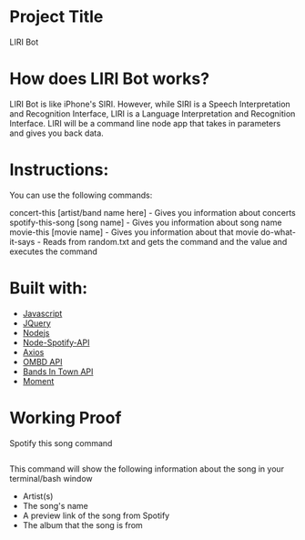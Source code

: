 # Project Title
LIRI Bot

# How does LIRI Bot works?

LIRI Bot is like iPhone's SIRI. However, while SIRI is a Speech Interpretation and Recognition Interface, LIRI is a Language Interpretation and Recognition Interface. LIRI will be a command line node app that takes in parameters and gives you back data.

# Instructions:

You can use the following commands:

concert-this [artist/band name here] - Gives you information about concerts
spotify-this-song [song name] - Gives you information about song name
movie-this [movie name] - Gives you information about that movie
do-what-it-says - Reads from random.txt and gets the command and the value and executes the command

# Built with:
* [Javascript](http://www.javascript.com)
* [JQuery](http://www.jquery.com)
* [Nodejs](http://www.nodejs.org/en)
* [Node-Spotify-API](https://www.npmjs.com/package/node-spotify-api)
* [Axios](https://www.npmjs.com/package/axios)
* [OMBD API](http://www.omdbapi.com/)
* [Bands In Town API](http://www.artists.bandsintown.com/bandsintown-api)
* [Moment](https://www.npmjs.com/package/moment)

# Working Proof
Spotify this song command

<a href="/gif/-yGmf88" title="Spotify this song">
  <img src="https://i.makeagif.com/media/5-13-2019/yGmf88.gif" alt="" style="max-width:100%"></a>
<div style="font-size:20px;"><a href="/" title=""></a></div>

This command will show the following information about the song in your terminal/bash window
* Artist(s)
* The song's name
* A preview link of the song from Spotify
* The album that the song is from

